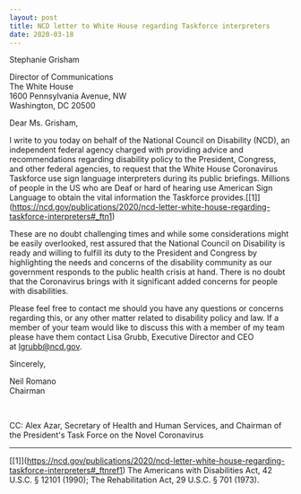 ```yaml
---
layout: post
title: NCD letter to White House regarding Taskforce interpreters
date: 2020-03-18
---
```

Stephanie Grisham

Director of Communications\
The White House\
1600 Pennsylvania Avenue, NW\
Washington, DC 20500

Dear Ms. Grisham,

I write to you today on behalf of the National Council on Disability (NCD), an independent federal agency charged with providing advice and recommendations regarding disability policy to the President, Congress, and other federal agencies, to request that the White House Coronavirus Taskforce use sign language interpreters during its public briefings. Millions of people in the US who are Deaf or hard of hearing use American Sign Language to obtain the vital information the Taskforce provides.[\[1]](https://ncd.gov/publications/2020/ncd-letter-white-house-regarding-taskforce-interpreters#_ftn1)

These are no doubt challenging times and while some considerations might be easily overlooked, rest assured that the National Council on Disability is ready and willing to fulfill its duty to the President and Congress by highlighting the needs and concerns of the disability community as our government responds to the public health crisis at hand. There is no doubt that the Coronavirus brings with it significant added concerns for people with disabilities.

Please feel free to contact me should you have any questions or concerns regarding this, or any other matter related to disability policy and law. If a member of your team would like to discuss this with a member of my team please have them contact Lisa Grubb, Executive Director and CEO at [lgrubb@ncd.gov](mailto:lgrubb@ncd.gov).

Sincerely,

Neil Romano\
Chairman

 

CC: Alex Azar, Secretary of Health and Human Services, and Chairman of the President's Task Force on the Novel Coronavirus



- - -

[\[1]](https://ncd.gov/publications/2020/ncd-letter-white-house-regarding-taskforce-interpreters#_ftnref1) The Americans with Disabilities Act, 42 U.S.C. § 12101 (1990); The Rehabilitation Act, 29 U.S.C. § 701 (1973).
